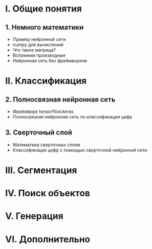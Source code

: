 # I. Общие понятия
## 1. Немного математики
 - Пример нейронной сети
 - numpy для вычислений
 - Что такое матрица?
 - Вспомним производные
 - Нейронная сеть без фреймворков

# II. Классификация
## 2. Полносвязная нейронная сеть
- Фреймворк tensorflow.keras
- Полносвязная нейронная сеть по классификации цифр
## 3. Сверточный слой
- Математика сверточных слоев
- Классификация цифр с помощью сверточной нейронной сети

# III. Сегментация

# IV. Поиск объектов

# V. Генерация

# VI. Дополнительно
